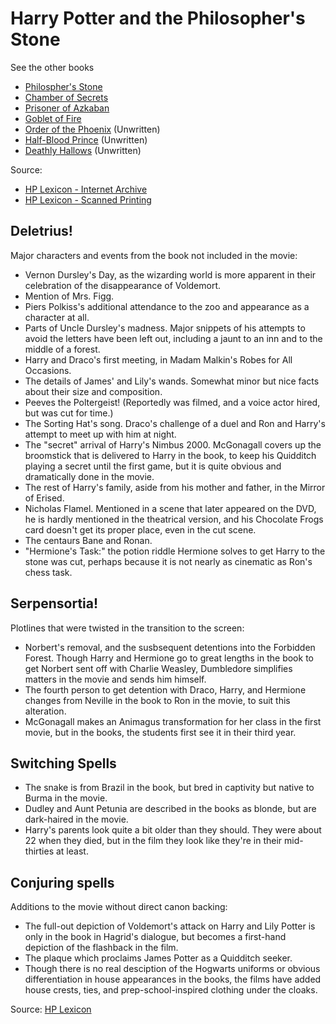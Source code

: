 # Harry Potter and the Philosopher's Stone

See the other books

- [Philospher's Stone](book-1.md)
- [Chamber of Secrets](book-2.md)
- [Prisoner of Azkaban](book-3.md)
- [Goblet of Fire](book-4.md)
- [Order of the Phoenix](book-5.md) (Unwritten)
- [Half-Blood Prince](book-6.md) (Unwritten)
- [Deathly Hallows](book-7.md) (Unwritten)


Source:
  - [HP Lexicon - Internet Archive](https://web.archive.org/web/20031220160234/http://www.hp-lexicon.org/film1_changes.html)
  - [HP Lexicon - Scanned Printing](book-1.pdf)

## Deletrius!

Major characters and events from the book not included in the movie:

- Vernon Dursley's Day, as the wizarding world is more apparent in their celebration of the disappearance of Voldemort.
- Mention of Mrs. Figg.
- Piers Polkiss's additional attendance to the zoo and appearance as a character at all.
- Parts of Uncle Dursley's madness.  Major snippets of his attempts to avoid the letters have been left out, including a jaunt to an inn and to the middle of a forest.
- Harry and Draco's first meeting, in Madam Malkin's Robes for All Occasions.
- The details of James' and Lily's wands.  Somewhat minor but nice facts about their size and composition.
- Peeves the Poltergeist!  (Reportedly was filmed, and a voice actor hired, but was cut for time.)
- The Sorting Hat's song.  Draco's challenge of a duel and Ron and Harry's attempt to meet up with him at night.
- The "secret" arrival of Harry's Nimbus 2000.  McGonagall covers up the broomstick that is delivered to Harry in the book, to keep his Quidditch playing a secret until the first game, but it is quite obvious and dramatically done in the movie.
- The rest of Harry's family, aside from his mother and father, in the Mirror of Erised.
- Nicholas Flamel.  Mentioned in a scene that later appeared on the DVD, he is hardly mentioned in the theatrical version, and his Chocolate Frogs card doesn't get its proper place, even in the cut scene.
- The centaurs Bane and Ronan.
- "Hermione's Task:" the potion riddle Hermione solves to get Harry to the stone was cut, perhaps because it is not nearly as cinematic as Ron's chess task.

## Serpensortia!

Plotlines that were twisted in the transition to the screen:

- Norbert's removal, and the susbsequent detentions into the Forbidden Forest.  Though Harry and Hermione go to great lengths in the book to get Norbert sent off with Charlie Weasley, Dumbledore simplifies matters in the movie and sends him himself. 
- The fourth person to get detention with Draco, Harry, and Hermione changes from Neville in the book to Ron in the movie, to suit this alteration.
- McGonagall makes an Animagus transformation for her class in the first movie, but in the books, the students first see it in their third year.

## Switching Spells

- The snake is from Brazil in the book, but bred in captivity but native to Burma in the movie.
- Dudley and Aunt Petunia are described in the books as blonde, but are dark-haired in the movie.
- Harry's parents look quite a bit older than they should. They were about 22 when they died, but in the film they look like they're in their mid-thirties at least.

## Conjuring spells 

Additions to the movie without direct canon backing:

- The full-out depiction of Voldemort's attack on Harry and Lily Potter is only in the book in Hagrid's dialogue, but becomes a first-hand depiction of the flashback in the film.
- The plaque which proclaims James Potter as a Quidditch seeker.
- Though there is no real desciption of the Hogwarts uniforms or obvious differentiation in house appearances in the books, the films have added house crests, ties, and prep-school-inspired clothing under the cloaks.

Source: [HP Lexicon](https://web.archive.org/web/20031220160234/http://www.hp-lexicon.org/film1_changes.html)
